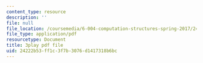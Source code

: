 ```yaml
---
content_type: resource
description: ''
file: null
file_location: /coursemedia/6-004-computation-structures-spring-2017/24222b53ff1c3f7b3076d1417318b6bc_RrZ8-1w7iok.pdf
file_type: application/pdf
resourcetype: Document
title: 3play pdf file
uid: 24222b53-ff1c-3f7b-3076-d1417318b6bc
---
```

